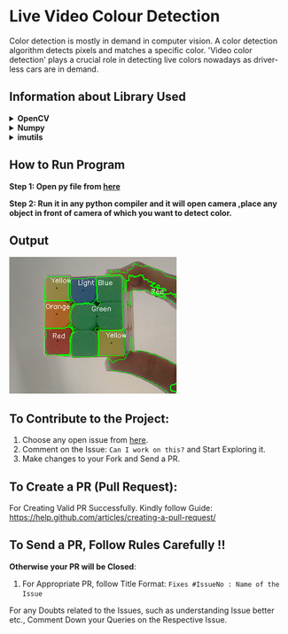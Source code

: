 # Live Video Colour Detection
Color detection is mostly in demand in computer vision. A color detection algorithm detects pixels and matches a specific color. 'Video color detection' plays a crucial role in detecting live colors nowadays as driver-less cars are in demand.

## Information about Library Used
<details>
  <summary><b>OpenCV</b></summary>
  <p><b>OpenCV</b> library is used in real-time computer visoin . It mainly focuses on Image Processing,Video Capture and has features like face-detection,color-detection.</p>
</details>

<details>
  <summary><b>Numpy</b></summary>
  <p><b>Numpy</b> library is a Python library used for working with arrays. It also has functions for working in domain of linear algebra, fourier transform, and matrices
</details>

<details>
  <summary><b>imutils</b></summary>
  <p><b>imutils</b> are a series of convenience functions to make basic image processing functions such as translation, rotation, resizing, skeletonization, and displaying Matplotlib images easier with OpenCV
</details>

## How to Run Program
<b>Step 1: Open py file from [here](https://github.com/Krutik4421/Live-Video-Colour-detection/blob/main/live-video-colour-detection.py)</b>

<b>Step 2: Run it in any python compiler and it will open camera ,place any object in front of camera of which you want to detect color.</b>

## Output
![](output/output.PNG)

## To Contribute to the Project:

1. Choose any open issue from [here](https://github.com/Krutik4421/Live-Video-Colour-detection/issues). 
2. Comment on the Issue: `Can I work on this?` and Start Exploring it.
3. Make changes to your Fork and Send a PR.

## To Create a PR (Pull Request):

For Creating Valid PR Successfully. Kindly follow Guide: https://help.github.com/articles/creating-a-pull-request/

## To Send a PR, Follow Rules Carefully !!   

**Otherwise your PR will be Closed**:

1. For Appropriate PR, follow Title Format: `Fixes #IssueNo : Name of the Issue`

For any Doubts related to the Issues, such as understanding Issue better etc., Comment Down your Queries on the Respective Issue.
